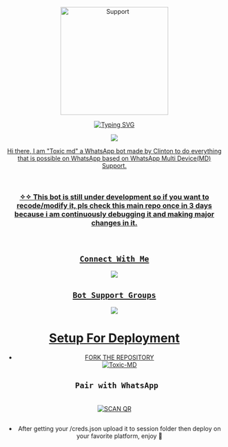 
</p>
<p align="center">
  <a href="https://chat.whatsapp.com/ESB8e9HAS2wGlwBvzGnLx">
    <img alt=Support height="250" src="https://i.imgur.com/uHWFNup.jpeg"> </p>
<div align="center">
<a href="https://git.io/typing-svg"><img src="https://readme-typing-svg.demolab.com?font=Impact&size=50&pause=1000&color=000000&center=true&width=910&height=100&lines=THIS IS+Toxic-MD-MD ;MULTI+DEVICE+WHATSAPP+BOT;CREATED+BY+THE TEAM Toxic ;PUBLIC+RELESED+DATE;2023/08/21;." alt="Typing SVG" /></a>
  </p>
  <p align="center"> 
  <a href="https://github.com/xhclintohn/Toxic-MD/stargazers">
    <img src="https://img.shields.io/github/stars/xhclintohn/Toxic-MD?style=social">


<p align="center"> 
  Hi there, I am "Toxic md" a WhatsApp bot made by Clinton to do everything that is possible on WhatsApp based on WhatsApp Multi Device(MD) Support.
</p>
</br>

### ✧✧ This bot is still under development so if you want to recode/modify it, pls check this main repo once in 3 days because i am continuously debugging it and making major changes in it.
</br>

## ```Connect With Me```

<p align="center">

<a href="https://api.whatsapp.com/send?phone=254735342808&text=𝘩𝘦𝘭𝘭𝘰+Clinton"><img src="https://img.shields.io/badge/Contact dev Clinton-25D366?style=for-the-badge&logo=whatsapp&logoColor=white" />

</p>



## ```Bot Support Groups```
<p align="center">

<a href="https://chat.whatsapp.com/FoS7pSPtfMqBuieK4aAJ"><img src="https://img.shields.io/badge/Join support group-25D366?style=for-the-badge&logo=whatsapp&logoColor=white" />

</p>


# Setup For Deployment 

- FORK THE REPOSITORY
   <br>
<a href="https://github.com/xhclintohn/TOXIC-AI/fork"><img title="Toxic-MD" src="https://img.shields.io/badge/FORK TOXIC-1-h?color=black&style=for-the-badge&logo=stackshare"></a>


## ` Pair with WhatsApp`
<br>
<a href='https://replit.com/@xhclinton/Toxic-Pairing-v1' target="_blank"><img alt='SCAN QR' src='https://img.shields.io/badge/Scan qr--100000?style=for-the-badge&logo=scan&logoColor=white&labelColor=black&color=blue'/></a>

  
  



## 
- After getting your /creds.json upload it to session folder then
deploy on your favorite platform, enjoy 💩


   
